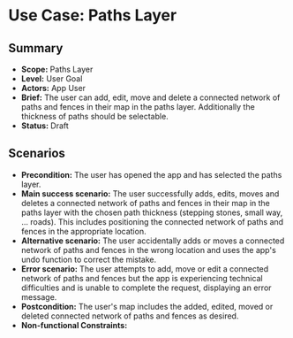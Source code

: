 # Use Case: Paths Layer

## Summary

- **Scope:** Paths Layer
- **Level:** User Goal
- **Actors:** App User
- **Brief:** The user can add, edit, move and delete a connected network of paths and fences in their map in the paths layer. Additionally the thickness of paths should be selectable.
- **Status:** Draft

## Scenarios

- **Precondition:**
  The user has opened the app and has selected the paths layer.
- **Main success scenario:**
  The user successfully adds, edits, moves and deletes a connected network of paths and fences in their map in the paths layer with the chosen path thickness (stepping stones, small way, ... roads).
  This includes positioning the connected network of paths and fences in the appropriate location.
- **Alternative scenario:**
  The user accidentally adds or moves a connected network of paths and fences in the wrong location and uses the app's undo function to correct the mistake.
- **Error scenario:**
  The user attempts to add, move or edit a connected network of paths and fences but the app is experiencing technical difficulties and is unable to complete the request, displaying an error message.
- **Postcondition:**
  The user's map includes the added, edited, moved or deleted connected network of paths and fences as desired.
- **Non-functional Constraints:**

